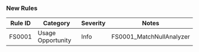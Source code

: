 ﻿### New Rules

Rule ID | Category          | Severity | Notes                   
--------|-------------------|----------|-------------------------
FS0001  | Usage Opportunity | Info     | FS0001_MatchNullAnalyzer
